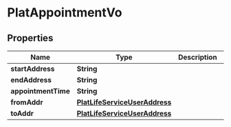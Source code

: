 

# PlatAppointmentVo


## Properties

Name | Type | Description | Notes
------------ | ------------- | ------------- | -------------
**startAddress** | **String** |  |  [optional]
**endAddress** | **String** |  |  [optional]
**appointmentTime** | **String** |  |  [optional]
**fromAddr** | [**PlatLifeServiceUserAddress**](PlatLifeServiceUserAddress.md) |  |  [optional]
**toAddr** | [**PlatLifeServiceUserAddress**](PlatLifeServiceUserAddress.md) |  |  [optional]



